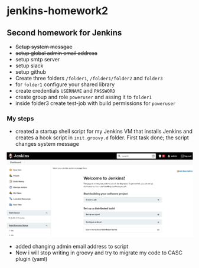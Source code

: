 # jenkins-homework2

## Second homework for Jenkins

* ~~Setup system messgae~~
* ~~setup global admin email address~~
* setup smtp server
* setup slack
* setup github
* Create three folders `/folder1`, `/folder1/folder2` and `folder3`
* for `folder1` configure your shared library
* create credentials `USERNAME` and `PASSWORD`
* create group and role `poweruser` and assing it to `folder1`
* inside folder3 create test-job with build permissions for `poweruser`

### My steps

* created a startup shell script for my Jenkins VM that installs Jenkins and creates a hook script in `init.groovy.d` folder. First task done; the script changes system message

![img1](img/CleanShot%202021-10-12%20at%2013.48.15@2x.png)

* added changing admin email address to script
* Now i will stop writing in groovy and try to migrate my code to CASC plugin (yaml)
